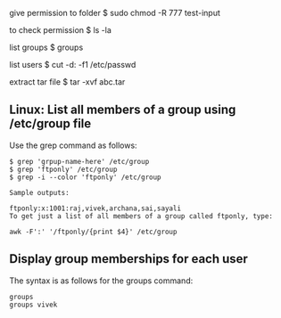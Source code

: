 give permission to folder
$ sudo chmod -R 777 test-input

to check permission
$ ls -la


list groups
$ groups

list users 
$ cut -d: -f1 /etc/passwd


extract tar file
$ tar -xvf abc.tar



## Linux: List all members of a group using /etc/group file
Use the grep command as follows:

```
$ grep 'grpup-name-here' /etc/group
$ grep 'ftponly' /etc/group
$ grep -i --color 'ftponly' /etc/group

Sample outputs:

ftponly:x:1001:raj,vivek,archana,sai,sayali
To get just a list of all members of a group called ftponly, type:

awk -F':' '/ftponly/{print $4}' /etc/group
```

## Display group memberships for each user
The syntax is as follows for the groups command:

```
groups
groups vivek
```